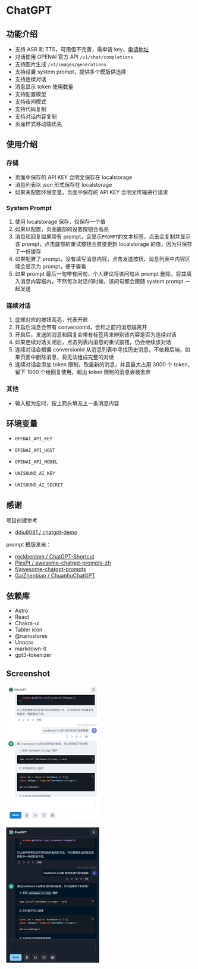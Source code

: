 # ChatGPT

## 功能介绍

- 支持 ASR 和 TTS，可用但不完善，需申请 key，[申请地址](https://ai.unisound.com)
- 对话使用 OPENAI 官方 API `/v1/chat/completions`
- 支持图片生成 `/v1/images/generations`
- 支持设置 system prompt，提供多个模版供选择
- 支持连续对话
- 消息显示 token 使用数量
- 支持配置模型
- 支持夜间模式
- 支持代码复制
- 支持对话内容复制
- 页面样式移动端优先

## 使用介绍

### 存储

- 页面中保存的 API KEY 会明文保存在 localstorage
- 消息列表以 json 形式保存在 localstorage
- 如果未配置环境变量，页面中保存的 API KEY 会明文传输进行请求

### System Prompt

1. 使用 localstorage 保存，仅保存一个值
2. 如果以配置，页面底部的设置按钮会高亮
3. 消息和回复如果带有 prompt，会显示`PROMPT`的文本标签，点击会复制并显示该 prompt，点击底部的重试按钮会直接更新 localstorage 的值，因为只保存了一份缓存
4. 如果配置了 prompt，没有填写消息内容，点击发送按钮，消息列表中内容区域会显示为 prompt，便于查看
5. 如果 prompt 最后一句带有问句，个人建议将该问句从 prompt 删除，将其填入消息内容框内，不然每次对话的时候，该问句都会跟随 system prompt 一起发送

### 连续对话

1. 底部对应的按钮高亮，代表开启
2. 开启后消息会带有 conversionId，会和之前的消息隔离开
3. 开启后，发送的消息和回复会带有标签用来辨别该内容是否为连续对话
4. 如果连续对话关闭后，点击列表内消息的重试按钮，仍会继续该对话
5. 连续对话会根据 conversionId 从消息列表中寻找历史消息，不依赖后端，如果页面中删除消息，将无法组成完整的对话
6. 连续对话会添加 token 限制，取最新的消息，并且最大占用 3000 个 token，留下 1000 个给回复使用，超出 token 限制的消息会被舍弃

### 其他

- 输入框为空时，按上箭头填充上一条消息内容

## 环境变量

- `OPENAI_API_KEY`
- `OPENAI_API_HOST`
- `OPENAI_API_MODEL`

- `UNISOUND_AI_KEY`
- `UNISOUND_AI_SECRET`

## 感谢

项目创建参考

- [ddiu8081 / chatgpt-demo](https://github.com/ddiu8081/chatgpt-demo)

prompt 模版来自：

- [rockbenben / ChatGPT-Shortcut](https://github.com/rockbenben/ChatGPT-Shortcut)
- [PlexPt / awesome-chatgpt-prompts-zh](https://github.com/PlexPt/awesome-chatgpt-prompts-zh)
- [f/awesome-chatgpt-prompts](https://github.com/f/awesome-chatgpt-prompts)
- [GaiZhenbiao / ChuanhuChatGPT](https://github.com/GaiZhenbiao/ChuanhuChatGPT)

## 依赖库

- Astro
- React
- Chakra-ui
- Tabler icon
- @nanostores
- Unocss
- markdown-it
- gpt3-tokenizer

## Screenshot

![Light](./screenshot-light.png)

![Dark](./screenshot-dark.png)
